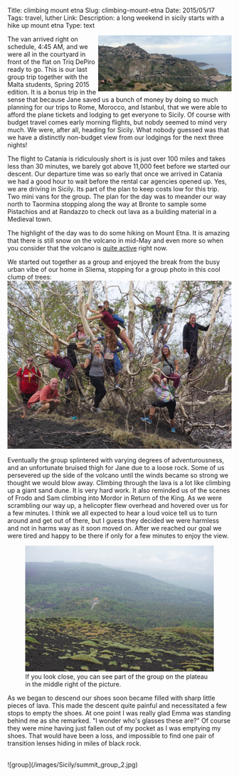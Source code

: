 Title: climbing mount etna
Slug:  climbing-mount-etna
Date:  2015/05/17
Tags:  travel, luther
Link: 
Description: a long weekend in sicily starts with a hike up mount etna
Type:  text

<img src="/images/Sicily/lemontree_view.jpg" width=300 style="float:right"> The van arrived right on schedule, 4:45 AM, and we were all in the courtyard in front of the flat on Triq  DePiro ready to go.  This is our last group trip together with the Malta students, Spring 2015 edition.  It is a bonus trip in the sense that because Jane saved us a bunch of money by doing so much planning for our trips to Rome, Morocco, and Istanbul,  that we were able to afford the plane tickets and lodging to get everyone to Sicily.  Of course with budget travel comes early morning flights, but nobdy seemed to mind very much.  We were, after all, heading for Sicily.  What nobody guessed was that we have a distinctly non-budget view from our lodgings for the next three nights!

The flight to Catania is ridiculously short is is just over 100 miles and takes less than 30 minutes, we barely got above 11,000 feet before we started our descent.  Our departure time was so early that once we arrived in Catania we had a good hour to wait before the rental car agencies opened up.  Yes, we are driving in Sicily.  Its part of the plan to keep costs low for this trip.  Two mini vans for the group.  The plan for the day was to meander our way north to Taormina stopping along the way at Bronte to sample some Pistachios and at Randazzo to check out lava as a building material in a Medieval town.

The highlight of the day was to do some hiking on Mount Etna.  It is amazing that there is still snow on the volcano in mid-May and even more so when you consider that the volcano is [quite active](http://rt.com/news/228691-etna-lava-eruption-volcano) right now. 

We started out together as a group and enjoyed the break from the busy urban vibe of our home in Sliema, stopping for a group photo in this cool clump of trees:
<br>
![group](/images/Sicily/luthertree.jpg)
<br>

Eventually the group splintered with varying degrees of adventurousness, and an unfortunate bruised thigh for Jane due to a loose rock.  Some of us persevered up the side of the volcano until the winds became so strong we thought we would blow away.  Climbing through the lava is a lot like climbing up a giant sand dune.  It is very hard work.  It also reminded us of the scenes of Frodo and Sam climbing into Mordor in Return of the King.  As we were scrambling our way up, a helicopter flew overhead and hovered over us for a few minutes.  I think we all expected to hear a loud voice tell us to turn around and get out of there, but I guess they decided we were harmless and not in harms way as it soon moved on.  After we reached our goal we were tired and happy to be there if only for a few minutes to enjoy the view.

<figure>
<img src="/images/Sicily/summit_down.jpg">
<figcaption>
If you look close, you can see part of the group on the plateau in the middle right of the picture.
</figcaption>
</figure>

As we began to descend our shoes soon became filled with sharp little pieces of lava.  This made the descent quite painful and necessitated a few stops to empty the shoes.  At one point I was really glad Emma was standing behind me as she remarked.  "I wonder who's glasses these are?"  Of course they were mine having just fallen out of my pocket as I was emptying my shoes.  That would have been a loss, and impossible to find one pair of transition lenses hiding in miles of black rock.

<br>
![group](/images/Sicily/summit_group_2.jpg)
<br>
 


